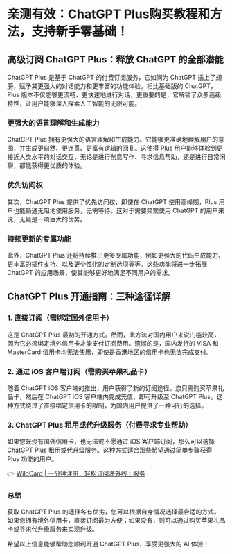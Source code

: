 # 亲测有效：ChatGPT Plus购买教程和方法，支持新手零基础！

## 高级订阅 ChatGPT Plus：释放 ChatGPT 的全部潜能

ChatGPT Plus 是基于 ChatGPT 的付费订阅服务，它如同为 ChatGPT 插上了翅膀，赋予其更强大的对话能力和更丰富的功能体验。相比基础版的 ChatGPT，Plus 版本不仅能够更流畅、更快速地进行对话，更重要的是，它解锁了众多高级特性，让用户能够深入探索人工智能的无限可能。

### 更强大的语言理解和生成能力

ChatGPT Plus 拥有更强大的语言理解和生成能力。它能够更准确地理解用户的意图，并生成更自然、更连贯、更富有逻辑的回复。这使得 Plus 用户能够体验到更接近人类水平的对话交互，无论是进行创意写作、寻求信息帮助，还是进行日常闲聊，都能获得更优质的体验。

### 优先访问权

其次，ChatGPT Plus 提供了优先访问权，即使在 ChatGPT 使用高峰期，Plus 用户也能畅通无阻地使用服务，无需等待。这对于需要频繁使用 ChatGPT 的用户来说，无疑是一项巨大的优势。

### 持续更新的专属功能

此外，ChatGPT Plus 还将持续推出更多专属功能，例如更强大的代码生成能力、更丰富的插件支持、以及更个性化的定制选项等等。这些功能将进一步拓展 ChatGPT 的应用场景，使其能够更好地满足不同用户的需求。

## ChatGPT Plus 开通指南：三种途径详解

### 1. 直接订阅（需绑定国外信用卡）

这是 ChatGPT Plus 最初的开通方式。然而，此方法对国内用户来说门槛较高，因为它必须绑定境外信用卡才能支付订阅费用。遗憾的是，国内发行的 VISA 和 MasterCard 信用卡均无法使用，即使是香港地区的信用卡也无法完成支付。

### 2. 通过 iOS 客户端订阅（需购买苹果礼品卡）

随着 ChatGPT iOS 客户端的推出，用户获得了新的订阅途径。您只需购买苹果礼品卡，然后在 ChatGPT iOS 客户端内完成充值，即可升级至 ChatGPT Plus。这种方式绕过了直接绑定信用卡的限制，为国内用户提供了一种可行的选择。

### 3. ChatGPT Plus 租用或代升级服务（付费寻求专业帮助）

如果您既没有国外信用卡，也无法或不愿通过 iOS 客户端订阅，那么可以选择 ChatGPT Plus 租用或代升级服务。这种方式适合那些希望通过简单步骤获得 Plus 功能的用户。

👉 [WildCard | 一分钟注册，轻松订阅海外线上服务](https://bbtdd.com/WildCard)

### 总结

获取 ChatGPT Plus 的途径各有优劣，您可以根据自身情况选择最合适的方式。如果您拥有境外信用卡，直接订阅最为方便；如果没有，则可以通过购买苹果礼品卡或寻求代升级服务来实现升级。

希望以上信息能够帮助您顺利开通 ChatGPT Plus，享受更强大的 AI 体验！